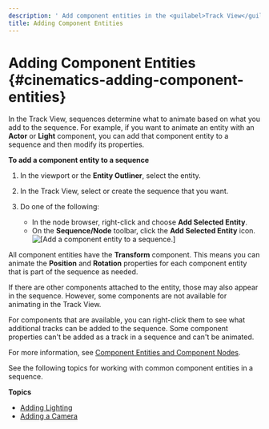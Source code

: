 ```yaml
---
description: ' Add component entities in the <guilabel>Track View</guilabel> editor in Amazon Lumberyard. '
title: Adding Component Entities
---
```

# Adding Component Entities {#cinematics-adding-component-entities}

In the Track View, sequences determine what to animate based on what you add to the sequence\. For example, if you want to animate an entity with an **Actor** or **Light** component, you can add that component entity to a sequence and then modify its properties\.

**To add a component entity to a sequence**

1. In the viewport or the **Entity Outliner**, select the entity\.

1. In the Track View, select or create the sequence that you want\.

1. Do one of the following:
   + In the node browser, right\-click and choose **Add Selected Entity**\.
   + On the **Sequence/Node** toolbar, click the **Add Selected Entity** icon\.
![\[Add a component entity to a sequence.\]](/images/userguide/cinematics/cinematics-track-view-editor-adding-a-component-entity.png)

All component entities have the **Transform** component\. This means you can animate the **Position** and **Rotation** properties for each component entity that is part of the sequence as needed\.

If there are other components attached to the entity, those may also appear in the sequence\. However, some components are not available for animating in the Track View\.

For components that are available, you can right\-click them to see what additional tracks can be added to the sequence\. Some component properties can't be added as a track in a sequence and can't be animated\.

For more information, see [Component Entities and Component Nodes](/docs/userguide/cinematics/track-view/nodes-component-entity.md)\.

See the following topics for working with common component entities in a sequence\.

**Topics**
+ [Adding Lighting](/docs/userguide/cinematics/adding-lighting-to-scenes.md)
+ [Adding a Camera](/docs/userguide/cinematics/cameras-intro.md)